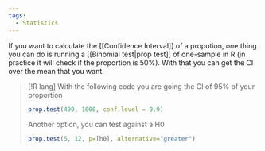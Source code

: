 ```yaml
---
tags:
  - Statistics
---
```

If you want to calculate the [[Confidence Interval]] of a propotion, one thing you can do is running a [[Binomial test|prop test]] of one-sample in R (in practice it will check if the proportion is 50%). With that you can get the CI over the mean that you want.

>[!R lang]
>With the following code you are going the CI of 95% of your proportion
>```R
>prop.test(490, 1000, conf.level = 0.9)
>```
>Another option, you can test against a H0
>```R
>prop.test(5, 12, p=[h0], alternative="greater")
> ```


